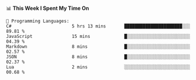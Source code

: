 <!--START_SECTION:waka-->
📊 **This Week I Spent My Time On** 

```text
💬 Programming Languages: 
C#                       5 hrs 13 mins       ██████████████████████░░░   89.81 % 
JavaScript               15 mins             █░░░░░░░░░░░░░░░░░░░░░░░░   04.39 % 
Markdown                 8 mins              █░░░░░░░░░░░░░░░░░░░░░░░░   02.57 % 
JSON                     8 mins              █░░░░░░░░░░░░░░░░░░░░░░░░   02.37 % 
Lua                      2 mins              ░░░░░░░░░░░░░░░░░░░░░░░░░   00.68 % 
```


<!--END_SECTION:waka-->
